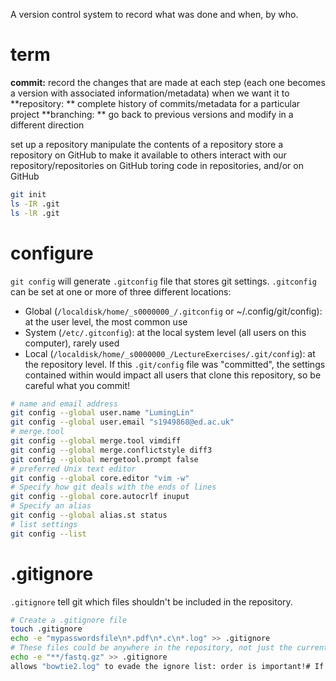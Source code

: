 A version control system to record what was done and when, by who.

# term
**commit:** record the changes that are made at each step (each one becomes a version with associated information/metadata) when we want it to
**repository: ** complete history of commits/metadata for a particular project
**branching: ** go back to previous versions and modify in a different direction



set up a repository
manipulate the contents of a repository
store a repository on GitHub to make it available to others
interact with our repository/repositories on GitHub
toring code in repositories, and/or on GitHub


```bash
git init
ls -IR .git
ls -lR .git
```
# configure
`git config` will generate `.gitconfig` file that stores git settings.
`.gitconfig` can be set at one or more of three different locations:
- Global (`/localdisk/home/_s0000000_/.gitconfig` or ~/.config/git/config): at the user level, the most common use
- System (`/etc/.gitconfig`): at the local system level (all users on this computer), rarely used
- Local (`/localdisk/home/_s0000000_/LectureExercises/.git/config`): at the repository level. If this `.git/config` file was "committed", the settings contained within would impact all users that clone this repository, so be careful what you commit!
```bash
# name and email address
git config --global user.name "LumingLin"
git config --global user.email "s1949868@ed.ac.uk"
# merge.tool
git config --global merge.tool vimdiff
git config --global merge.conflictstyle diff3
git config --global mergetool.prompt false
# preferred Unix text editor
git config --global core.editor "vim -w"
# Specify how git deals with the ends of lines
git config --global core.autocrlf inuput
# Specify an alias
git config --global alias.st status
# list settings
git config --list
```
# .gitignore
`.gitignore` tell git which files  shouldn't  be included in the repository.  
```bash
# Create a .gitignore file
touch .gitignore
echo -e "mypasswordsfile\n*.pdf\n*.c\n*.log" >> .gitignore
# These files could be anywhere in the repository, not just the current directory
echo -e "**/fastq.gz" >> .gitignore
allows "bowtie2.log" to evade the ignore list: order is important!# If you want to include a "!" then use an editor to do it
```
<!--stackedit_data:
eyJoaXN0b3J5IjpbMTYxODQ0NzI1OCwyMDMyNjY5Njc3LDk2Mz
g2ODk5MywxMzgzNzAxMjYwLC0xMzY2MTYxNDUxLC01ODM5ODcw
MzIsLTE5MTQwMTAxNzAsMTc2NDIwMzc1LC03MzY0MjEyMzgsLT
EwNzI4MTA5NjIsMjEyMTUzNTAyMiwxMjE0MzQyMzcxLC0xMzM5
ODM3MjU2LC01NTEyMDAwMSwtMjAxMTk1NDQwMCwxODExODkxNT
ksMTY1MDM5NDA4NywtNzg4OTQ0MTUyLDE0OTQ5Mzc2NTIsMjk1
Mjc2MTUwXX0=
-->
